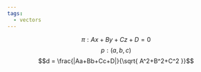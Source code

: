 ```yaml
---
tags:
  - vectors
---
```

$$\pi:Ax+By+Cz+D=0$$
$$p:(a,b,c)$$
$$d = \frac{|Aa+Bb+Cc+D|}{\sqrt{ A^2+B^2+C^2 }}$$

